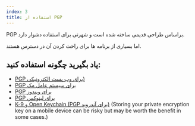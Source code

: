 ```yaml
---
index: 3
title: استفاده از PGP
---
```

PGP براساس طراحی قدیمی ساخته شده است و شهرتی برای استفاده دشوار دارد.

اما بسیاری از برنامه ها برای راحت کردن آن در دسترس هستند.

## یاد بگیرید چگونه استفاده کنید:

*   [PGP برای وب پست الکترونیکی)](umbrella://tools/messaging/s_mailvelope.md) 
*   [PGP برای سیستم عامل مک](umbrella://tools/pgp/s_pgp-for-mac-os-x.md)
*   [PGP برای ویندوز](umbrella://tools/pgp/s_pgp-for-windows.md)
*   [PGP برای لینوکس](umbrella://tools/pgp/s_pgp-for-linux.md)
*   [K-9 و Open Keychain (PGP برای آندروید)](umbrella://tools/encryption/s_k9-apg.md) (Storing your private encryption key on a mobile device can be risky but may be worth the benefit in some cases.)